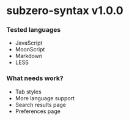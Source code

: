 # subzero-syntax v1.0.0



### Tested languages

- JavaScript
- MoonScript
- Markdown
- LESS

### What needs work?

- Tab styles
- More language support
- Search results page
- Preferences page
